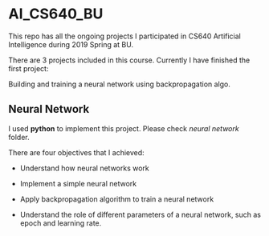 # AI_CS640_BU

This repo has all the ongoing projects I participated in CS640 Artificial Intelligence during 2019 Spring at BU.

There are 3 projects included in this course. Currently I have finished the first project: 

Building and training a neural network using backpropagation algo. 

## Neural Network

I used **python** to implement this project. Please check *neural network* folder. 

There are four objectives that I achieved:

- Understand how neural networks work 

- Implement a simple neural network 

- Apply backpropagation algorithm to train a neural network 

- Understand the role of different parameters of a neural network, such as epoch and learning rate.

